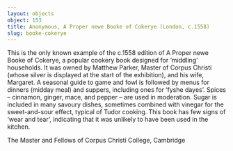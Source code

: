 ```yaml
---
layout: objects
object: 153
title: Anonymous, A Proper newe Booke of Cokerye (London, c.1558)
slug: booke-cokerye
---
```


This is the only known example of the c.1558 edition of A Proper newe Booke of Cokerye, a popular cookery book designed for ‘middling’ households. It was owned by Matthew Parker, Master of Corpus Christi (whose silver is displayed at the start of the exhibition), and his wife, Margaret. A seasonal guide to game and fowl is followed by menus for dinners (midday meal) and suppers, including ones for ‘fyshe dayes’. Spices – cinnamon, ginger, mace, and pepper – are used in moderation. Sugar is included in many savoury dishes, sometimes combined with vinegar for the sweet-and-sour effect, typical of Tudor cooking. This book has few signs of ‘wear and tear’, indicating that it was unlikely to have been used in the kitchen.  

The Master and Fellows of Corpus Christi College, Cambridge</p>
